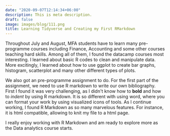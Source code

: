 ```yaml
---
date: "2020-09-07T12:14:34+06:00"
description: This is meta description.
draft: false
image: images/blog/111.png
title: Learning Tidyverse and Creating my First RMarkdown
---
```


Throughout July and August, MFA students have to learn many pre-programme courses including Finance, Accounting and some other courses teaching hard skills. Among all of them, I found the datacamp courses most interesting. I learned about basic R codes to clean and manipulate data. More excitingly, I learned about how to use ggplot to create bar graphs, histogram, scatterplot and many other different types of plots. 

We also got an pre-programme assignment to do. For the first part of the assignment, we need to use R markdown to write our own bibliography. First I found it was very challenging, as I didn't know how to **bold** and how to *indent* by using R markdown. It is so different with using word, where you can format your work by using visualized icons of tools. As I continue working, I found R Markdown as so many marvelous features. For instance, it is html compatible, allowing to knit my file to a html page. 

I really enjoy working with R Markdown and am ready to explore more as the Data analytics course starts. 

